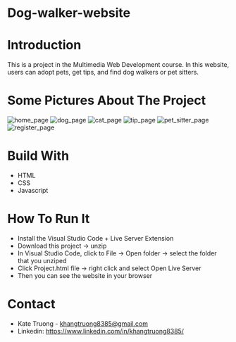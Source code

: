 # Dog-walker-website
# Introduction
This is a project in the Multimedia Web Development course. 
In this website, users can adopt pets, get tips, and find dog walkers or pet sitters.

# Some Pictures About The Project
![home_page](https://user-images.githubusercontent.com/62549740/166127976-5f2d33df-d098-424e-85db-908a5fcfacac.jpeg)
![dog_page](https://user-images.githubusercontent.com/62549740/166128001-4328beac-ae5d-4f60-aca9-2ec91e2d45dd.jpeg)
![cat_page](https://user-images.githubusercontent.com/62549740/166128010-b5b6ef31-3685-4171-bcb9-f5efa5ebb43e.jpeg)
![tip_page](https://user-images.githubusercontent.com/62549740/166128019-da5ed250-1aed-4a5f-8d20-423a57331d7e.jpeg)
![pet_sitter_page](https://user-images.githubusercontent.com/62549740/166128028-9e9c04ce-e64c-4134-a70c-c546394f6213.jpeg)
![register_page](https://user-images.githubusercontent.com/62549740/166128037-7e0ab2bd-0c68-43d7-b528-1316af9f9700.jpeg)

# Build With
- HTML
- CSS
- Javascript

# How To Run It 
- Install the Visual Studio Code + Live Server Extension
- Download this project -> unzip
- In Visual Studio Code, click to File -> Open folder -> select the folder that you unziped
- Click Project.html file -> right click and select Open Live Server
- Then you can see the website in your browser

# Contact
- Kate Truong - khangtruong8385@gmail.com
- Linkedin: https://www.linkedin.com/in/khangtruong8385/
